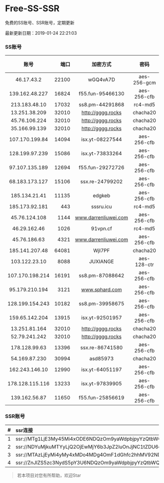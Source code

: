 # Free-SS-SSR

免费的SS账号、SSR账号，定期更新

最新更新日期：2019-01-24 22:21:03 

### SS账号

|账号|端口|加密方式|密码|更新时间|国家|
|:-----:|-----:|:----:|:----:|:----:|:----:|
|46.17.43.2|22100|wGQ4vA7D|aes-256-gcm|21:47:27|RU|
|139.162.48.227|16824|f55.fun-95466130|aes-256-cfb|22:17:06|SG|
|213.183.48.10|17032|ss8.pm-44291868|rc4-md5|22:17:05|RU|
|13.251.38.209|32010|http://gggg.rocks|chacha20|22:12:14|SG|
|45.76.106.224|32010|http://gggg.rocks|chacha20|22:17:14|JP|
|35.166.99.139|32010|http://gggg.rocks|chacha20|22:17:14|US|
|107.170.199.84|14094|isx.yt-08227544|aes-256-cfb|22:17:04|US|
|128.199.97.239|15086|isx.yt-73833264|aes-256-cfb|22:17:05|SG|
|97.107.135.189|12694|f55.fun-29272726|aes-256-cfb|22:17:03|US|
|68.183.173.127|15106|ssx.re-24799202|aes-256-cfb|22:17:06|US|
|185.134.21.41|11135|edgkeb|aes-256-cfb|22:17:14|GB|
|185.173.92.181|443|sssru.icu|rc4-md5|22:17:23|RU|
|45.76.124.108|1144|www.darrenliuwei.com|aes-256-cfb|22:17:05|AU|
|46.29.162.46|1026|91vpn.cf|rc4-md5|22:12:19|RU|
|45.76.186.63|4321|www.darrenliuwei.com|aes-256-cfb|22:17:15|SG|
|185.141.207.48|64081|WjI7PF|chacha20|22:17:14|GB|
|103.122.23.10|8088|JUXIANGE|aes-128-ctr|22:17:08|US|
|107.170.198.214|16191|ss8.pm-87088642|aes-256-cfb|22:17:04|US|
|95.179.210.194|3121|www.sphard.com|aes-256-cfb|22:17:13|FR|
|128.199.154.243|10182|ss8.pm-39958675|aes-256-cfb|22:17:06|SG|
|159.65.142.204|13915|isx.yt-92501957|aes-256-cfb|22:17:05|SG|
|13.251.81.164|32010|http://gggg.rocks|chacha20|22:17:29|SG|
|52.79.241.242|32010|http://gggg.rocks|chacha20|22:17:14|KR|
|178.128.99.63|13396|ssx.re-86741580|aes-256-cfb|22:17:06|SG|
|54.169.87.230|30994|asd85973|chacha20|22:17:13|SG|
|162.243.146.10|12990|isx.yt-64051197|aes-256-cfb|22:17:04|US|
|178.128.115.116|13233|isx.yt-97839905|aes-256-cfb|22:17:06|SG|
|139.162.56.87|11650|f55.fun-25856619|aes-256-cfb|22:17:06|SG|


### SSR账号

|#|ssr连接|
|:-----|:-----|
|1|ssr://MTg1LjE3My45Mi4xODE6NDQzOm9yaWdpbjpyYzQtbWQ1OnBsYWluOmMzTnpjblV1YVdOMS8_cmVtYXJrcz1VMU5TVkU5UFRGOU9iMlJsT3VTX2hPZTlsLWFXcnlBJmdyb3VwPVYxZFhMbE5UVWxOVVQwOU1Ma05QVFE|
|2|ssr://NDYuMjkuMTYyLjQ2OjEwMjY6b3JpZ2luOnJjNC1tZDU6cGxhaW46T1RGMmNHNHVZMlkvP3JlbWFya3M9VTFOU1ZFOVBURjlPYjJSbE91U19oT2U5bC1hV3J5QSZncm91cD1WMWRYTGxOVFVsTlVUMDlNTGtOUFRR|
|3|ssr://MTAzLjEyMi4yMy4xMDo4MDg4OmF1dGhfc2hhMV92NDphZXMtMTI4LWN0cjpwbGFpbjpTbFZZU1VGT1IwVS8_b2Jmc3BhcmFtPTVweTY1Wnk2NXJXTDZLLUVPbWgwZEhBNkx5OTBMbU51TDBWb1pHMVVlR1UmcHJvdG9wYXJhbT1NVERsaFlNeGRPYXpxT1dHakRwb2RIUndPaTh2ZEM1amJpOVNaVVZSV25oeiZyZW1hcmtzPVUxTlNWRTlQVEY5T2IyUmxPdVM2bXVXa3F1V2NzT1dNdWlBJmdyb3VwPVYxZFhMbE5UVWxOVVQwOU1Ma05QVFE|
|4|ssr://ZnJlZS5zc3NydS5pY3U6NDQzOm9yaWdpbjpyYzQtbWQ1Omh0dHBfc2ltcGxlOmMzTnpjblV1YVdOMS8_cmVtYXJrcz1VMU5TVkU5UFRGOU9iMlJsT3VTX2hPZTlsLWFXcnlBJmdyb3VwPVYxZFhMbE5UVWxOVVQwOU1Ma05QVFE|


> 若本项目对您有所帮助，欢迎Star